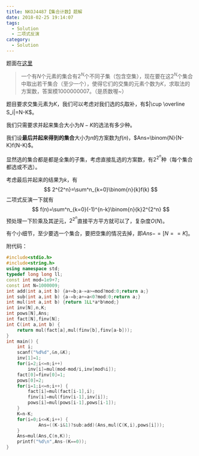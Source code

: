 ```yaml
---
title: NKOJ4487【集合计数】题解
date: 2018-02-25 19:14:07
tags:
  - Solution
  - 二项式反演
category:
  - Solution
---
```


题面在[这里](http://oi.nks.edu.cn/zh/Problem/Details/4487)

> 一个有$N$个元素的集合有$2^N$个不同子集（包含空集），现在要在这$2^N$个集合中取出若干集合（至少一个），使得它们的交集的元素个数为$K$，求取法的方案数，答案模$1000000007$。（是质数喔~）

<!--MORE-->

题目要求交集元素为$K$，我们可以考虑对我们选的$S_i$取补，有$|\cup \overline S_i|=N-K$。

我们只需要求并起来集合大小为$N-K$的选法有多少种。

我们设**最后并起来得到的集合**大小为$n$的方案数为$f(n)$，$Ans=\binom{N}{N-K}f(N-K)$。

显然选的集合都是都是全集的子集，考虑直接乱选的方案数，有$2^{2^n}$种（每个集合都选或不选）。

考虑最后并起来的结果为$k​$，有
$$
2^{2^n}=\sum^n_{k=0}\binom{n}{k}f(k)
$$
二项式反演一下就有
$$
f(n)=\sum^n_{k=0}(-1)^{n-k}\binom{n}{k}2^{2^n}
$$
预处理一下阶乘及其逆元，$2^{2^n}$直接平方平方就可以了，复杂度$O(N)$。

有个小细节，至少要选一个集合，要把空集的情况去掉，即$Ans-=[N==K]$。



附代码：

```c++
#include<stdio.h>
#include<string.h>
using namespace std;
typedef long long ll;
const int mod=1e9+7;
const int N=1000009;
int add(int a,int b) {a+=b;a-=a>=mod?mod:0;return a;}
int sub(int a,int b) {a-=b;a+=a<0?mod:0;return a;}
int mul(int a,int b) {return 1LL*a*b%mod;}
int inv[N],n,K;
int pows[N],Ans;
int fact[N],finv[N];
int C(int a,int b) {
	return mul(fact[a],mul(finv[b],finv[a-b]));
}
int main() {
	int i;
	scanf("%d%d",&n,&K);
	inv[1]=1;
	for(i=2;i<=n;i++)
		inv[i]=mul(mod-mod/i,inv[mod%i]);
	fact[0]=finv[0]=1;
	pows[0]=2;
	for(i=1;i<=n;i++) {
		fact[i]=mul(fact[i-1],i);
		finv[i]=mul(finv[i-1],inv[i]);
		pows[i]=mul(pows[i-1],pows[i-1]);
	}
	K=n-K;
	for(i=0;i<=K;i++) {
			Ans=((K-i&1)?sub:add)(Ans,mul(C(K,i),pows[i]));
	}
	Ans=mul(Ans,C(n,K));
	printf("%d\n",Ans-(K==0));
}
```

